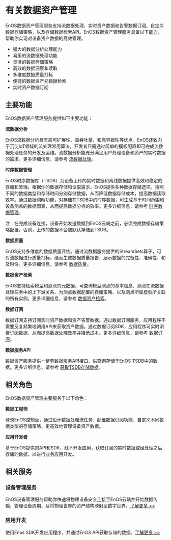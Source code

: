 # 有关数据资产管理

EnOS数据资产管理服务支持流数据处理、实时资产数据和告警数据订阅、自定义数据存储策略，以及存储数据检索API。EnOS数据资产管理服务具备以下能力，帮助你实现对设备资产数据的高效管理。

- 强大的数据分析处理能力
- 易用的流数据处理功能
- 灵活的数据存储策略
- 高效的数据洞察和读取
- 多维度数据质量打标
- 便捷的数据资产元数据检索
- 实时资产数据订阅

## 主要功能

EnOS数据资产管理服务提供如下主要功能：

**流数据分析**

EnOS流数据分析具有高可扩展性、高吞吐量、和高容错性等优点。EnOS还致力于沉淀IoT领域的流处理常用算法，开发者只需通过简单的模板配置即可完成流数据处理任务的开发及运维。流数据分析能充分满足用户处理设备和资产的实时数据的需求。更多详细信息，请参考 [流数据处理](learn/index.html)。

**时序数据管理**

EnOS时序数据库（TSDB）为设备上传的实时数据和离线数据提供高效和稳定的存储和管理。根据你的数据存储和读取需求，EnOS提供多种数据存储选项。按照不同的数据类型和存储时间分别存储数据，从而降低数据存储成本，提高数据读取效率。通过数据洞察功能，对存储在TSDB中的时序数据，可生成基于时间范围和设备测点的数据图表，从而提高数据分析的效率。更多详细信息，请参考 [时序数据管理](howto/storage/index.html)。

注：在完成设备连接，设备开始发送数据到EnOS云端之前，必须完成数据存储策略配置。否则，上传的数据不会被默认存储到TSDB。

**数据质量**

EnOS支持多维度的数据质量评估。通过流数据服务提供的StreamSets算子，可对流数据进行质量打标，继而生成数据质量报告，展示数据的完备性、准确性、和及时性。更多详细信息，请参考 [数据质量](learn/data_quality)。

**数据资产检索**

EnOS支持检索模型和测点的元数据，可查询模型测点的基本信息、测点在流数据处理任务中的上下游关系、为测点数据配置的存储策略、以及测点所属模型所关联的所有实例。更多详细信息，请参考 [数据资产检索](learn/metadata_explorer)。

**数据订阅**

数据订阅支持订阅实时资产数据和资产告警数据。通过数据订阅服务，应用程序不需要反复频繁地调用API来获取资产数据。通过数据订阅SDK，应用程序可实时消费订阅数据，从而提高数据处理效率并降低成本。更多详细信息，请参考 [数据订阅](learn/data_subscription_overview)。

**数据服务API**

数据资产服务提供一整套数据服务API接口，供查询存储于EnOS TSDB中的数据。更多详细信息，请参考 [获取TSDB存储数据](howto/obtain/getting_stored_data.html).



## 相关角色

EnOS数据资产管理主要服务于以下角色：

**数据工程师**

登录EnOS控制台，通过设计数据处理流任务、配置数据订阅功能、自定义不同数据类型的存储策略，更高效地管理设备资产数据。

**应用开发者**

基于EnOS提供的API和SDK，线下开发应用，获取订阅的实时数据或经处理之后存储的数据，以进行业务应用开发。



## 相关服务

### 设备管理服务

EnOS设备管理服务帮助你快速将物理设备安全连接至EnOS云端并开始数据传输，管理设备周期，及将物理世界的资产结构映射至数字世界。[了解更多 >>](https://www.envisioniot.com/docs/device-connection/zh_CN/latest/device_management_overview.html)

### 应用开发

使用Enos SDK开发应用程序，并通过EnOS API获取存储的数据。[了解更多 >>](https://www.envisioniot.com/docs/app-development/zh_CN/latest/app_dev_overview.html)
